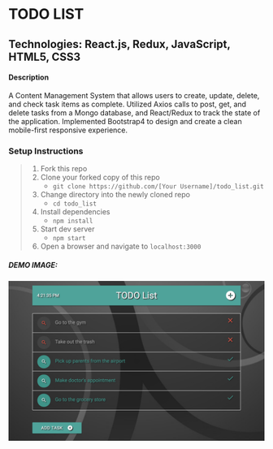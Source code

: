 # TODO LIST

## Technologies: React.js, Redux, JavaScript, HTML5, CSS3

#### Description

A Content Management System that allows users to create, update, delete, and check task items as complete.
Utilized Axios calls to post, get, and delete tasks from a Mongo database, and React/Redux to track the state of the application. Implemented Bootstrap4 to design and create a clean mobile-first responsive experience.

### Setup Instructions

> 1. Fork this repo
> 2. Clone your forked copy of this repo
>    - `git clone https://github.com/[Your Username]/todo_list.git`
> 3. Change directory into the newly cloned repo
>    - `cd todo_list`
> 4. Install dependencies 
>    - `npm install`
> 5. Start dev server
>    - `npm start`
> 6. Open a browser and navigate to `localhost:3000`

##### DEMO IMAGE: 
![alt text](/demo_image.png "TODO List")